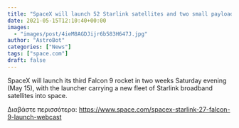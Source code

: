 ```yaml
---
title: "SpaceX will launch 52 Starlink satellites and two small payloads tonight. Watch it live!"
date: 2021-05-15T12:10:40+00:00
images:
  - "images/post/4ieM8AGDJijr6b583H647J.jpg"
author: "AstroBot"
categories: ["News"]
tags: ["space.com"]
draft: false
---
```


SpaceX will launch its third Falcon 9 rocket in two weeks Saturday evening (May 15), with the launcher carrying a new fleet of Starlink broadband satellites into space. 

Διαβάστε περισσότερα: https://www.space.com/spacex-starlink-27-falcon-9-launch-webcast
